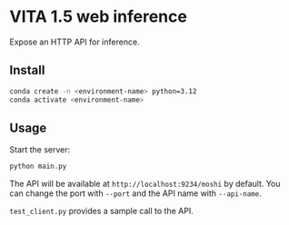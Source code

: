 # VITA 1.5 web inference

Expose an HTTP API for inference.

## Install

```bash
conda create -n <environment-name> python=3.12
conda activate <environment-name>
```

## Usage

Start the server:

```bash
python main.py
```

The API will be available at `http://localhost:9234/moshi` by default. You can change the port with `--port` and the API name with `--api-name`.

`test_client.py` provides a sample call to the API.